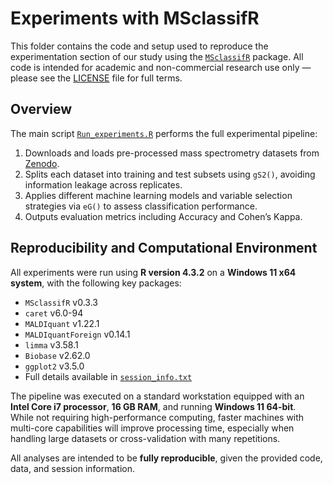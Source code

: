 # Experiments with MSclassifR

This folder contains the code and setup used to reproduce the experimentation section of our study using the [`MSclassifR`](https://github.com/agodmer/MSclassifR) package. All code is intended for academic and non-commercial research use only — please see the [LICENSE](../LICENSE) file for full terms.

## Overview

The main script [`Run_experiments.R`](./Run_experiments.R) performs the full experimental pipeline:

1. Downloads and loads pre-processed mass spectrometry datasets from [Zenodo](https://zenodo.org/).
2. Splits each dataset into training and test subsets using `gS2()`, avoiding information leakage across replicates.
3. Applies different machine learning models and variable selection strategies via `eG()` to assess classification performance.
4. Outputs evaluation metrics including Accuracy and Cohen’s Kappa.

## Reproducibility and Computational Environment

All experiments were run using **R version 4.3.2** on a **Windows 11 x64 system**, with the following key packages:

- `MSclassifR` v0.3.3  
- `caret` v6.0-94  
- `MALDIquant` v1.22.1  
- `MALDIquantForeign` v0.14.1  
- `limma` v3.58.1  
- `Biobase` v2.62.0  
- `ggplot2` v3.5.0  
- Full details available in [`session_info.txt`](./session_info.txt)

The pipeline was executed on a standard workstation equipped with an **Intel Core i7 processor**, **16 GB RAM**, and running **Windows 11 64-bit**.  
While not requiring high-performance computing, faster machines with multi-core capabilities will improve processing time, especially when handling large datasets or cross-validation with many repetitions.

All analyses are intended to be **fully reproducible**, given the provided code, data, and session information.
